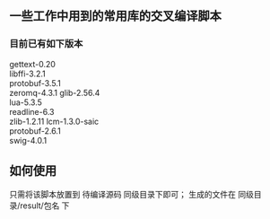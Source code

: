 ## 一些工作中用到的常用库的交叉编译脚本
### 目前已有如下版本
gettext-0.20    
libffi-3.2.1    
protobuf-3.5.1  
zeromq-4.3.1
glib-2.56.4     
lua-5.3.5       
readline-6.3    
zlib-1.2.11
lcm-1.3.0-saic  
protobuf-2.6.1  
swig-4.0.1

## 如何使用
只需将该脚本放置到 待编译源码 同级目录下即可；
生成的文件在 同级目录/result/包名 下

